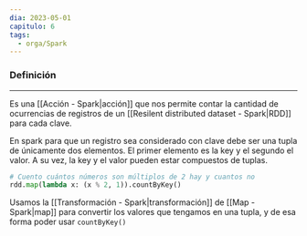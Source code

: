 ```yaml
---
dia: 2023-05-01
capitulo: 6
tags:
  - orga/Spark
---
```

### Definición
---
Es una [[Acción - Spark|acción]] que nos permite contar la cantidad de ocurrencias de registros de un [[Resilent distributed dataset - Spark|RDD]] para cada clave.

En spark para que un registro sea considerado con clave debe ser una tupla de únicamente dos elementos. El primer elemento es la key y el segundo el valor. A su vez, la key y el valor pueden estar compuestos de tuplas.

``` python
# Cuento cuántos números son múltiplos de 2 hay y cuantos no
rdd.map(lambda x: (x % 2, 1)).countByKey()
```

Usamos la [[Transformación - Spark|transformación]] de [[Map - Spark|map]] para convertir los valores que tengamos en una tupla, y de esa forma poder usar `countByKey()`

